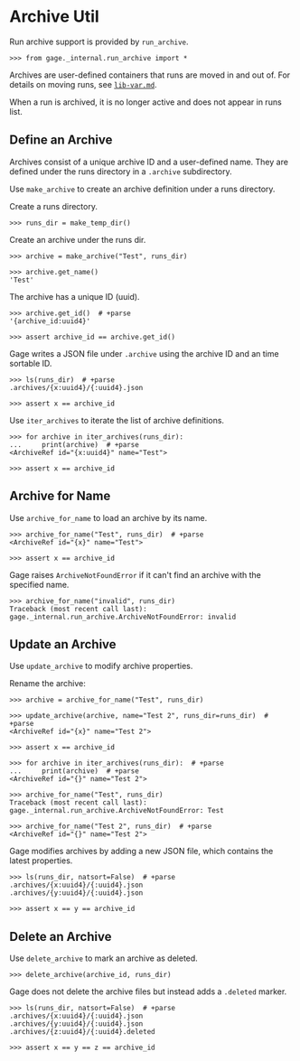 # Archive Util

Run archive support is provided by `run_archive`.

    >>> from gage._internal.run_archive import *

Archives are user-defined containers that runs are moved in and out of.
For details on moving runs, see [`lib-var.md`](lib.var.md).

When a run is archived, it is no longer active and does not appear in
runs list.

## Define an Archive

Archives consist of a unique archive ID and a user-defined name. They
are defined under the runs directory in a `.archive` subdirectory.

Use `make_archive` to create an archive definition under a runs
directory.

Create a runs directory.

    >>> runs_dir = make_temp_dir()

Create an archive under the runs dir.

    >>> archive = make_archive("Test", runs_dir)

    >>> archive.get_name()
    'Test'

The archive has a unique ID (uuid).

    >>> archive.get_id()  # +parse
    '{archive_id:uuid4}'

    >>> assert archive_id == archive.get_id()

Gage writes a JSON file under `.archive` using the archive ID and an
time sortable ID.

    >>> ls(runs_dir)  # +parse
    .archives/{x:uuid4}/{:uuid4}.json

    >>> assert x == archive_id

Use `iter_archives` to iterate the list of archive definitions.

    >>> for archive in iter_archives(runs_dir):
    ...     print(archive)  # +parse
    <ArchiveRef id="{x:uuid4}" name="Test">

    >>> assert x == archive_id

## Archive for Name

Use `archive_for_name` to load an archive by its name.

    >>> archive_for_name("Test", runs_dir)  # +parse
    <ArchiveRef id="{x}" name="Test">

    >>> assert x == archive_id

Gage raises `ArchiveNotFoundError` if it can't find an archive with the
specified name.

    >>> archive_for_name("invalid", runs_dir)
    Traceback (most recent call last):
    gage._internal.run_archive.ArchiveNotFoundError: invalid

## Update an Archive

Use `update_archive` to modify archive properties.

Rename the archive:

    >>> archive = archive_for_name("Test", runs_dir)

    >>> update_archive(archive, name="Test 2", runs_dir=runs_dir)  # +parse
    <ArchiveRef id="{x}" name="Test 2">

    >>> assert x == archive_id

    >>> for archive in iter_archives(runs_dir):  # +parse
    ...     print(archive)  # +parse
    <ArchiveRef id="{}" name="Test 2">

    >>> archive_for_name("Test", runs_dir)
    Traceback (most recent call last):
    gage._internal.run_archive.ArchiveNotFoundError: Test

    >>> archive_for_name("Test 2", runs_dir)  # +parse
    <ArchiveRef id="{}" name="Test 2">

Gage modifies archives by adding a new JSON file, which contains the
latest properties.

    >>> ls(runs_dir, natsort=False)  # +parse
    .archives/{x:uuid4}/{:uuid4}.json
    .archives/{y:uuid4}/{:uuid4}.json

    >>> assert x == y == archive_id

## Delete an Archive

Use `delete_archive` to mark an archive as deleted.

    >>> delete_archive(archive_id, runs_dir)

Gage does not delete the archive files but instead adds a `.deleted`
marker.

    >>> ls(runs_dir, natsort=False)  # +parse
    .archives/{x:uuid4}/{:uuid4}.json
    .archives/{y:uuid4}/{:uuid4}.json
    .archives/{z:uuid4}/{:uuid4}.deleted

    >>> assert x == y == z == archive_id
